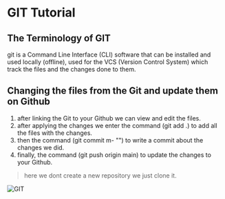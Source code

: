 # GIT Tutorial

## The Terminology of GIT
git is a Command Line Interface (CLI) software that can be installed and used locally (offline), used for the VCS (Version Control System) which track the files and the changes done to them.

## Changing the files from the Git and update them on Github
1. after linking the Git to your Github we can view and edit the files.
1. after applying the changes we enter the command (git add .) to add all the files with the changes.
1. then the command (git commit m- "") to write a commit about the changes we did.
1. finally, the command (git push origin main) to update the changes to your Github.

> here we dont create a new repository we just clone it.






![GIT](https://latesthackingnews.com/wp-content/uploads/2018/09/git.jpg)
